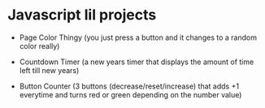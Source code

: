 # Javascript lil projects

- Page Color Thingy (you just press a button and it changes to a random color really)

- Countdown Timer (a new years timer that displays the amount of time left till new years)

- Button Counter (3 buttons (decrease/reset/increase) that adds +1 everytime and turns red or green depending on the number value)